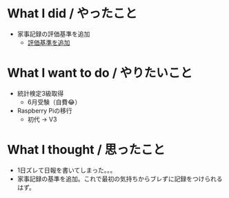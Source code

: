 # What I did / やったこと
- 家事記録の評価基準を追加
  - [評価基準を追加](https://github.com/yamap55/raspberrypi-home/issues/30)

# What I want to do / やりたいこと
- 統計検定3級取得
  - 6月受験（自費😂）
- Raspberry Piの移行
  - 初代 → V3

# What I thought / 思ったこと
- 1日ズレて日報を書いてしまった。。。
- 家事記録の基準を追加。これで最初の気持ちからブレずに記録をつけられるはず。
